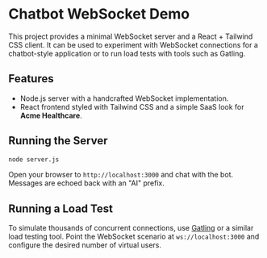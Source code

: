 # Chatbot WebSocket Demo

This project provides a minimal WebSocket server and a React + Tailwind CSS client. It can be used to experiment with WebSocket connections for a chatbot-style application or to run load tests with tools such as Gatling.

## Features

- Node.js server with a handcrafted WebSocket implementation.
- React frontend styled with Tailwind CSS and a simple SaaS look for **Acme Healthcare**.

## Running the Server

```bash
node server.js
```

Open your browser to `http://localhost:3000` and chat with the bot. Messages are echoed back with an "AI" prefix.

## Running a Load Test

To simulate thousands of concurrent connections, use [Gatling](https://gatling.io/) or a similar load testing tool. Point the WebSocket scenario at `ws://localhost:3000` and configure the desired number of virtual users.
